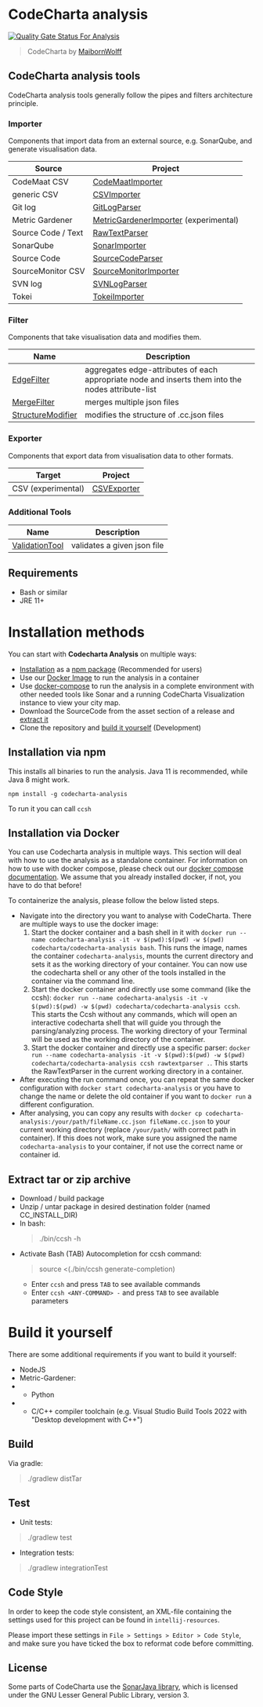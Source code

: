 # CodeCharta analysis

[![Quality Gate Status For Analysis](https://sonarcloud.io/api/project_badges/measure?project=maibornwolff-gmbh_codecharta_analysis&metric=alert_status)](https://sonarcloud.io/summary/new_code?id=maibornwolff-gmbh_codecharta_analysis)

> CodeCharta by [MaibornWolff](https://www.maibornwolff.de)

## CodeCharta analysis tools

CodeCharta analysis tools generally follow the pipes and filters architecture principle.

### Importer

Components that import data from an external source, e.g. SonarQube, and generate visualisation data.

| Source             | Project                                                                          |
| ------------------ | -------------------------------------------------------------------------------- |
| CodeMaat CSV       | [CodeMaatImporter](import/CodeMaatImporter/README.md)                            |
| generic CSV        | [CSVImporter](import/CSVImporter/README.md)                                      |
| Git log            | [GitLogParser](import/GitLogParser/README.md)                                    |
| Metric Gardener    | [MetricGardenerImporter](import/MetricGardenerImporter/README.md) (experimental) |
| Source Code / Text | [RawTextParser](parser/RawTextParser/README.md)                                  |
| SonarQube          | [SonarImporter](import/SonarImporter/README.md)                                  |
| Source Code        | [SourceCodeParser](import/SourceCodeParser/README.md)                            |
| SourceMonitor CSV  | [SourceMonitorImporter](import/CSVImporter/README.md)                            |
| SVN log            | [SVNLogParser](import/SVNLogParser/README.md)                                    |
| Tokei              | [TokeiImporter](import/TokeiImporter/README.md)                                  |

### Filter

Components that take visualisation data and modifies them.

| Name                                                    | Description                                                                                        |
| ------------------------------------------------------- | -------------------------------------------------------------------------------------------------- |
| [EdgeFilter](filter/EdgeFilter/README.md)               | aggregates edge-attributes of each appropriate node and inserts them into the nodes attribute-list |
| [MergeFilter](filter/MergeFilter/README.md)             | merges multiple json files                                                                         |
| [StructureModifier](filter/StructureModifier/README.md) | modifies the structure of .cc.json files                                                           |

### Exporter

Components that export data from visualisation data to other formats.

| Target             | Project                                     |
| ------------------ | ------------------------------------------- |
| CSV (experimental) | [CSVExporter](export/CSVExporter/README.md) |

### Additional Tools

| Name                                             | Description                 |
| ------------------------------------------------ | --------------------------- |
| [ValidationTool](tools/ValidationTool/README.md) | validates a given json file |

## Requirements

-   Bash or similar
-   JRE 11+

# Installation methods

You can start with **Codecharta Analysis** on multiple ways:

-   [Installation](#installation-via-npm) as a [npm package](#installation-via-npm) (Recommended for users)
-   Use our [Docker Image](#installation-via-docker) to run the analysis in a container
-   Use [docker-compose](https://maibornwolff.github.io/codecharta/docs/docker-containers/) to run the analysis in a complete environment with other needed tools like Sonar and a running CodeCharta Visualization instance to view your city map.
-   Download the SourceCode from the asset section of a release and [extract it](#extract-tar-or-zip-archive)
-   Clone the repository and [build it yourself](#build-it-yourself) (Development)

## Installation via npm

This installs all binaries to run the analysis. Java 11 is recommended, while Java 8 might work.

`npm install -g codecharta-analysis`

To run it you can call `ccsh`

## Installation via Docker

You can use Codecharta analysis in multiple ways. This section will deal with how to use the analysis as a standalone container. For information on how to use with docker compose, please check out our [docker compose documentation](https://maibornwolff.github.io/codecharta/docs/docker-containers/).
We assume that you already installed docker, if not, you have to do that before!

To containerize the analysis, please follow the below listed steps.

-   Navigate into the directory you want to analyse with CodeCharta. There are multiple ways to use the docker image:
    1. Start the docker container and a bash shell in it with `docker run --name codecharta-analysis -it -v $(pwd):$(pwd) -w $(pwd) codecharta/codecharta-analysis bash`. This runs the image, names the container `codecharta-analysis`, mounts the current directory and sets it as the working directory of your container. You can now use the codecharta shell or any other of the tools installed in the container via the command line.
    2. Start the docker container and directly use some command (like the ccsh): `docker run --name codecharta-analysis -it -v $(pwd):$(pwd) -w $(pwd) codecharta/codecharta-analysis ccsh`. This starts the Ccsh without any commands, which will open an interactive codecharta shell that will guide you through the parsing/analyzing process. The working directory of your Terminal will be used as the working directory of the container.
    3. Start the docker container and directly use a specific parser: `docker run --name codecharta-analysis -it -v $(pwd):$(pwd) -w $(pwd) codecharta/codecharta-analysis ccsh rawtextparser .`. This starts the RawTextParser in the current working directory in a container.
-   After executing the run command once, you can repeat the same docker configuration with `docker start codecharta-analysis` or you have to change the name or delete the old container if you want to `docker run` a different configuration.
-   After analysing, you can copy any results with `docker cp codecharta-analysis:/your/path/fileName.cc.json fileName.cc.json` to your current working directory (replace `/your/path/` with correct path in container). If this does not work, make sure you assigned the name `codecharta-analysis` to your container, if not use the correct name or container id.

## Extract tar or zip archive

-   Download / build package
-   Unzip / untar package in desired destination folder (named CC_INSTALL_DIR)
-   In bash:
    > ./bin/ccsh -h
-   Activate Bash (TAB) Autocompletion for ccsh command:
    > source <(./bin/ccsh generate-completion)
    -   Enter `ccsh` and press `TAB` to see available commands
    -   Enter `ccsh <ANY-COMMAND> -` and press `TAB` to see available parameters

# Build it yourself

There are some additional requirements if you want to build it yourself:

-   NodeJS
-   Metric-Gardener:
-   -   Python
-   -   C/C++ compiler toolchain (e.g. Visual Studio Build Tools 2022 with "Desktop development with C++")

## Build

Via gradle:

> ./gradlew distTar

## Test

-   Unit tests:

> ./gradlew test

-   Integration tests:

> ./gradlew integrationTest

## Code Style

In order to keep the code style consistent, an XML-file containing the settings used for this project can be found in `intellij-resources`.

Please import these settings in `File > Settings > Editor > Code Style`, and make sure you have ticked the box to reformat code before committing.

## License

Some parts of CodeCharta use the [SonarJava library](https://github.com/SonarSource/sonar-java/), which is licensed under the GNU Lesser General Public Library, version 3.
